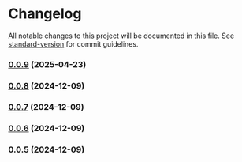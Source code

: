 # Changelog

All notable changes to this project will be documented in this file. See [standard-version](https://github.com/conventional-changelog/standard-version) for commit guidelines.

### [0.0.9](https://github.com/similie/pg-microservice-datasource/compare/v0.0.8...v0.0.9) (2025-04-23)

### [0.0.8](https://github.com/similie/pg-microservice-datasource/compare/v0.0.7...v0.0.8) (2024-12-09)

### [0.0.7](https://github.com/similie/pg-microservice-datasource/compare/v0.0.6...v0.0.7) (2024-12-09)

### [0.0.6](https://github.com/similie/pg-microservice-datasource/compare/v0.0.5...v0.0.6) (2024-12-09)

### 0.0.5 (2024-12-09)

